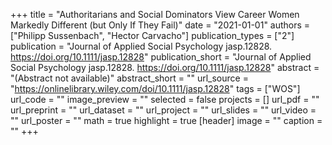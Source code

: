 +++
title = "Authoritarians and Social Dominators View Career Women Markedly Different (but Only If They Fail)"
date = "2021-01-01"
authors = ["Philipp Sussenbach", "Hector Carvacho"]
publication_types = ["2"]
publication = "Journal of Applied Social Psychology jasp.12828. https://doi.org/10.1111/jasp.12828"
publication_short = "Journal of Applied Social Psychology jasp.12828. https://doi.org/10.1111/jasp.12828"
abstract = "(Abstract not available)"
abstract_short = ""
url_source = "https://onlinelibrary.wiley.com/doi/10.1111/jasp.12828"
tags = ["WOS"]
url_code = ""
image_preview = ""
selected = false
projects = []
url_pdf = ""
url_preprint = ""
url_dataset = ""
url_project = ""
url_slides = ""
url_video = ""
url_poster = ""
math = true
highlight = true
[header]
image = ""
caption = ""
+++
